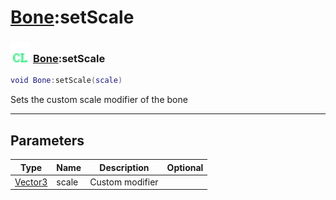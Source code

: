 # [Bone](../bone/README.md):setScale

### <img src="../../.gitbook/assets/client.png" width="32" height="32" /> [Bone](../bone/README.md):setScale

```lua
void Bone:setScale(scale)
```

Sets the custom scale modifier of the bone<br>

-----------------
## Parameters

| Type   | Name | Description | Optional |
| ------ | ---- | ----------- | -------: |
| [Vector3](../vector3/README.md) | scale | Custom modifier |  |
